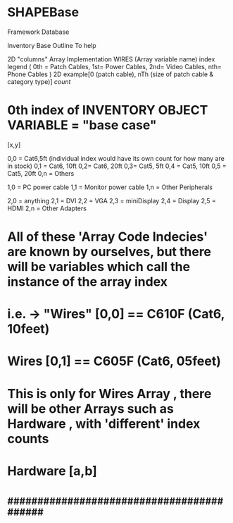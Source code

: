 # SHAPEBase
Framework Database


<START MESSAGE>
  Inventory Base Outline 
  To help
<END MESSAGE>
  
2D "columns" Array Implementation
WIRES (Array variable name)
index legend ( 0th = Patch Cables, 1st= Power Cables, 2nd= Video Cables, nth= Phone Cables )
  2D example[0 (patch cable), nTh (size of patch cable & category type)] *count*
  
# 0th index of INVENTORY OBJECT VARIABLE = "base case"
 
 [x,y]
 
 0,0 = Cat6,5ft (individual index would have its own count for how many are in stock)
 0,1 = Cat6, 10ft 
 0,2= Cat6, 20ft
 0,3= Cat5, 5ft
 0,4 = Cat5, 10ft
 0,5 = Cat5, 20ft
 0,n = Others
 
 1,0 = PC power cable
 1,1 = Monitor power cable
 1,n = Other Peripherals
 
 2,0 = anything
 2,1 = DVI
 2,2 = VGA
 2,3 = miniDisplay
 2,4 = Display
 2,5 = HDMI
 2,n = Other Adapters
 
 # All of these 'Array Code Indecies' are known by ourselves, but there will be variables which call the instance of the array index
 # i.e. <ArrayName> -> "Wires" [0,0] == C610F (Cat6, 10feet)
 #      Wires [0,1] == C605F (Cat6, 05feet)
 # This is only for Wires Array , there will be other Arrays such as Hardware , with 'different' index counts
 # Hardware [a,b]
 # 
 
 ##########################################
 ------------------------------------------------------------------------------------------
<a href = "Capture.png">
  
###

